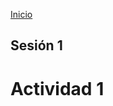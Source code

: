 <!-- No borrar o modificar -->
[Inicio](./index.md)

## Sesión 1 


<!-- Su documentación aquí -->

# Actividad 1









